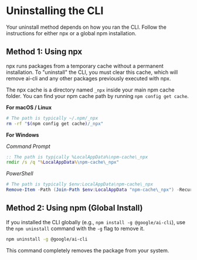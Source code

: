 # Uninstalling the CLI

Your uninstall method depends on how you ran the CLI. Follow the instructions for either npx or a global npm installation.

## Method 1: Using npx

npx runs packages from a temporary cache without a permanent installation. To "uninstall" the CLI, you must clear this cache, which will remove ai-cli and any other packages previously executed with npx.

The npx cache is a directory named `_npx` inside your main npm cache folder. You can find your npm cache path by running `npm config get cache`.

**For macOS / Linux**

```bash
# The path is typically ~/.npm/_npx
rm -rf "$(npm config get cache)/_npx"
```

**For Windows**

_Command Prompt_

```cmd
:: The path is typically %LocalAppData%\npm-cache\_npx
rmdir /s /q "%LocalAppData%\npm-cache\_npx"
```

_PowerShell_

```powershell
# The path is typically $env:LocalAppData\npm-cache\_npx
Remove-Item -Path (Join-Path $env:LocalAppData "npm-cache\_npx") -Recurse -Force
```

## Method 2: Using npm (Global Install)

If you installed the CLI globally (e.g., `npm install -g @google/ai-cli`), use the `npm uninstall` command with the `-g` flag to remove it.

```bash
npm uninstall -g @google/ai-cli
```

This command completely removes the package from your system.
